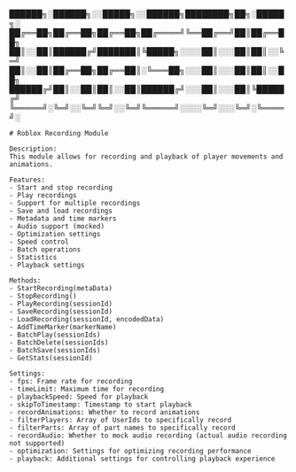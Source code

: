 
██████╗░██████╗░░█████╗░░██████╗████████╗██╗░█████╗░
██╔══██╗██╔══██╗██╔══██╗██╔════╝╚══██╔══╝██║██╔══██╗
██║░░██║██████╔╝███████║╚█████╗░░░░██║░░░██║██║░░╚═╝
██║░░██║██╔══██╗██╔══██║░╚═══██╗░░░██║░░░██║██║░░██╗
██████╔╝██║░░██║██║░░██║██████╔╝░░░██║░░░██║╚█████╔╝
╚═════╝░╚═╝░░╚═╝╚═╝░░╚═╝╚═════╝░░░░╚═╝░░░╚═╝░╚════╝░

    # Roblox Recording Module
    
    Description:
    This module allows for recording and playback of player movements and animations.
    
    Features:
    - Start and stop recording
    - Play recordings
    - Support for multiple recordings
    - Save and load recordings
    - Metadata and time markers
    - Audio support (mocked)
    - Optimization settings
    - Speed control
    - Batch operations
    - Statistics
    - Playback settings
    
    Methods:
    - StartRecording(metaData)
    - StopRecording()
    - PlayRecording(sessionId)
    - SaveRecording(sessionId)
    - LoadRecording(sessionId, encodedData)
    - AddTimeMarker(markerName)
    - BatchPlay(sessionIds)
    - BatchDelete(sessionIds)
    - BatchSave(sessionIds)
    - GetStats(sessionId)
    
    Settings:
    - fps: Frame rate for recording
    - timeLimit: Maximum time for recording
    - playbackSpeed: Speed for playback
    - skipToTimestamp: Timestamp to start playback
    - recordAnimations: Whether to record animations
    - filterPlayers: Array of UserIds to specifically record
    - filterParts: Array of part names to specifically record
    - recordAudio: Whether to mock audio recording (actual audio recording not supported)
    - optimization: Settings for optimizing recording performance
    - playback: Additional settings for controlling playback experience
